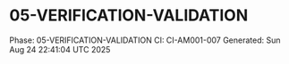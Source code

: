 # 05-VERIFICATION-VALIDATION
Phase: 05-VERIFICATION-VALIDATION
CI: CI-AM001-007
Generated: Sun Aug 24 22:41:04 UTC 2025
